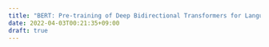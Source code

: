 ```yaml
---
title: "BERT: Pre-training of Deep Bidirectional Transformers for Language Understanding"
date: 2022-04-03T00:21:35+09:00
draft: true
---
```


